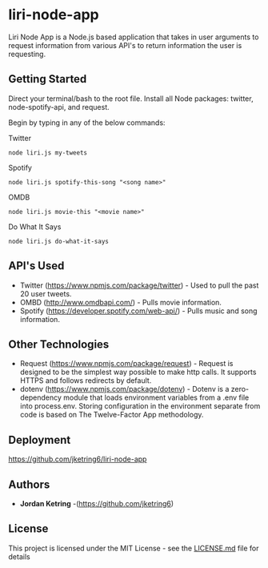 # liri-node-app

Liri Node App is a Node.js based application that takes in user arguments to request information from various API's to return information the user is requesting.

## Getting Started

Direct your terminal/bash to the root file. Install all Node packages: twitter, node-spotify-api, and request. 

Begin by typing in any of the below commands:

Twitter
```
node liri.js my-tweets
```

Spotify
```
node liri.js spotify-this-song "<song name>"
```

OMDB
```
node liri.js movie-this "<movie name>"
```

Do What It Says
```
node liri.js do-what-it-says
```

## API's Used

* Twitter (https://www.npmjs.com/package/twitter) - Used to pull the past 20 user tweets.
* OMBD (http://www.omdbapi.com/) - Pulls movie information.
* Spotify (https://developer.spotify.com/web-api/) - Pulls music and song information.

## Other Technologies

* Request (https://www.npmjs.com/package/request) - Request is designed to be the simplest way possible to make http calls. It supports HTTPS and follows redirects by default.
* dotenv (https://www.npmjs.com/package/dotenv) - Dotenv is a zero-dependency module that loads environment variables from a .env file into process.env. Storing configuration in the environment separate from code is based on The Twelve-Factor App methodology.

## Deployment

https://github.com/jketring6/liri-node-app

## Authors

* **Jordan Ketring** -(https://github.com/jketring6)

## License

This project is licensed under the MIT License - see the [LICENSE.md](LICENSE.md) file for details
